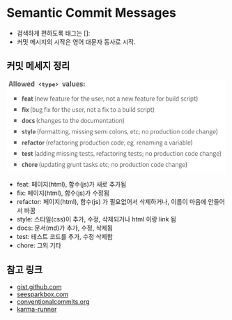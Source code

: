 # Semantic Commit Messages

- 검색하게 편하도록 태그는 []:
- 커밋 메시지의 시작은 영어 대문자 동사로 시작.

## 커밋 메세지 정리

![demo](./images/values.png)

- feat: 페이지(html), 함수(js)가 새로 추가됨
- fix: 페이지(html), 함수(js)가 수정됨
- refactor: 페이지(html), 함수(js) 가 필요없어서 삭제하거나, 이름이 마음에 안들어서 바꿈
- style: 스타일(css)이 추가, 수정, 삭제되거나 html 이랑 link 됨
- docs: 문서(md)가 추가, 수정, 삭제됨
- test: 테스트 코드를 추가, 수정 삭제함
- chore: 그외 기타

## 참고 링크

- [gist.github.com](https://gist.github.com/joshbuchea/6f47e86d2510bce28f8e7f42ae84c716)
- [seesparkbox.com](https://seesparkbox.com/foundry/semantic_commit_messages)
- [conventionalcommits.org](https://www.conventionalcommits.org/en/v1.0.0/)
- [karma-runner](http://karma-runner.github.io/1.0/dev/git-commit-msg.html)
